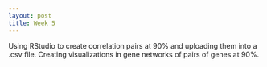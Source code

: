 ```yaml
---
layout: post
title: Week 5
---
```


Using RStudio to create correlation pairs at 90% and uploading them into a .csv file. Creating visualizations in gene networks of pairs of genes at 90%.
